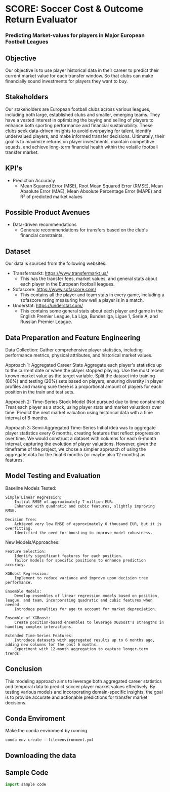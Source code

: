 # SCORE: Soccer Cost & Outcome Return Evaluator
### Predicting Market-values for players in Major European Football Leagues

## Objective 
Our objective is to use player historical data in their career to predict their current market value for each transfer window. So that clubs can make financially sound investments for players they want to buy.

## Stakeholders

Our stakeholders are European football clubs across various leagues, including both large, established clubs and smaller, emerging teams. They have a vested interest in optimizing the buying and selling of players to enhance both sporting performance and financial sustainability. These clubs seek data-driven insights to avoid overpaying for talent, identify undervalued players, and make informed transfer decisions. Ultimately, their goal is to maximize returns on player investments, maintain competitive squads, and achieve long-term financial health within the volatile football transfer market.

## KPI's
- Prediction Accuracy
    - Mean Squared Error (MSE), Root Mean Squared Error (RMSE), Mean Absolute Error (MAE), Mean Absolute Percentage Error (MAPE) and R² of predicted market values

## Possible Product Avenues

- Data-driven recommendations
    - Generate recommendations for transfers based on the club's financial constraints.

## Dataset
Our data is sourced from the following websites:

- Transfermarkt: https://www.transfermarkt.us/
    - This has the transfer fees, market values, and general stats about each player in the European football leagues.
- Sofascore: https://www.sofascore.com/
    - This contains all the player and team stats in every game, including a sofascore rating measuring how well a player is in a match.
- Understat: https://understat.com/
    - This contains some general stats about each player and game in the English Premier League, La Liga, Bundesliga, Ligue 1, Serie A, and Russian Premier League.


## Data Preparation and Feature Engineering
Data Collection:
    Gather comprehensive player statistics, including performance metrics, physical attributes, and historical market values.

Approach 1: Aggregated Career Stats
    Aggregate each player's statistics up to the current date or when the player stopped playing.
    Use the most recent known market value as the target variable.
    Split the dataset into training (80%) and testing (20%) sets based on players, ensuring diversity in player profiles and making sure there is a proportional amount of players for each position in the train and test sets.

Approach 2: Time-Series Stock Model (Not pursued due to time constraints)
    Treat each player as a stock, using player stats and market valuations over time.
    Predict the next market valuation using historical data with a time interval of 6 months.

Approach 3: Semi-Aggregated Time-Series
    Initial idea was to aggregate player statistics every 6 months, creating features that reflect progression over time. We would construct a dataset with columns for each 6-month interval, capturing the evolution of player valuations.
    However, given the timeframe of the project, we chose a simpler approach of using the aggregate data for the final 6 months (or maybe also 12 months) as features.

## Model Testing and Evaluation
Baseline Models Tested:

    Simple Linear Regression:
        Initial RMSE of approximately 7 million EUR.
        Enhanced with quadratic and cubic features, slightly improving RMSE.

    Decision Tree:
        Achieved very low RMSE of approximately 6 thousand EUR, but it is overfitting.
        Identified the need for boosting to improve model robustness.

New Models/Approaches:

    Feature Selection:
        Identify significant features for each position.
        Tailor models for specific positions to enhance prediction accuracy.

    XGBoost Regression:
        Implement to reduce variance and improve upon decision tree performance.

    Ensemble Models:
        Develop ensembles of linear regression models based on position, league, and team, incorporating quadratic and cubic features when needed.
        Introduce penalties for age to account for market depreciation.

    Ensemble of XGBoost:
        Create position-based ensembles to leverage XGBoost's strengths in handling complex interactions.

    Extended Time-Series Features:
        Introduce datasets with aggregated results up to 6 months ago, adding new columns for the past 6 months.
        Experiment with 12-month aggregation to capture longer-term trends.
            
## Conclusion
This modeling approach aims to leverage both aggregated career statistics and temporal data to predict soccer player market values effectively. By testing various models and incorporating domain-specific insights, the goal is to provide accurate and actionable predictions for transfer market decisions.


## Conda Enviroment
Make the conda enviroment by running
```console
conda env create --file=environment.yml
```
## Downloading the data


## Sample Code

```python
import sample code
```




